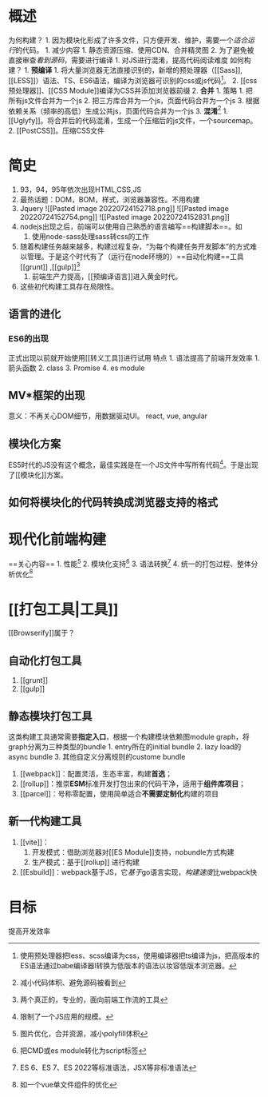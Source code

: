 # 概述

为何构建？
	1. 因为模块化形成了许多文件，只方便开发、维护，需要一个*适合运行*的代码。
		1. 减少内容
			1. 静态资源压缩、使用CDN、合并精灵图
	2. 为了避免被直接审查*看到源码*，需要进行编译
		1. 对JS进行混淆，提高代码阅读难度
如何构建？
	1. **预编译**
		1. 将大量浏览器无法直接识别的，新增的预处理器（[[Sass]], [[LESS]]）语法、TS、ES6语法，编译为浏览器可识别的css或js代码[^9]。
		2. [[css预处理器]]、[[CSS Module]]编译为CSS并添加浏览器前缀
	2. **合并**
		1. 策略
			1. 把所有js文件合并为一个js
			2. 把三方库合并为一个js，页面代码合并为一个js
			3. 根据依赖关系（频率的高低）生成公共js，页面代码合并为一个js
	3. **混淆**[^10] 
		1. [[Uglyfy]]。将合并后的代码混淆，生成一个压缩后的js文件，一个sourcemap。
		2. [[PostCSS]]。压缩CSS文件
# 简史
1. 93，94，95年依次出现HTML,CSS,JS
2. 最热话题：DOM，BOM，样式，浏览器兼容性。不用构建
3. Jquery
![[Pasted image 20220724152718.png]]
![[Pasted image 20220724152754.png]]
![[Pasted image 20220724152831.png]]
4. nodejs出现之后，前端可以使用自己熟悉的语言编写==构建脚本==。如
	1. 使用node-sass处理sass转css的工作
5. 随着构建任务越来越多，构建过程复杂，“为每个构建任务开发脚本”的方式难以管理。于是这个时代有了（运行在node环境的）==自动化构建==工具[[grunt]] ,[[gulp]][^1]
	1. 前端生产力提高，[[预编译语言]]进入黄金时代。
6. 这些初代构建工具存在局限性。
## 语言的进化
### ES6的出现
正式出现以前就开始使用[[转义工具]]进行试用
特点
	1. 语法提高了前端开发效率
		1. 箭头函数
		2. class
		3. Promise
		4. es module
## MV\*框架的出现
意义：不再关心DOM细节，用数据驱动UI。
react, vue, angular
## 模块化方案
ES5时代的JS没有这个概念，最佳实践是在一个JS文件中写所有代码[^2]。于是出现了[[模块化]]方案。
## 如何将模块化的代码转换成浏览器支持的格式
# 现代化前端构建
==关心内容== 
	1. 性能[^3]
	2. 模块化支持[^4]
	3. 语法转换[^5]
	4. 统一的打包过程、整体分析优化[^6]
# [[打包工具|工具]] 
[[Browserify]]属于？
## 自动化打包工具
1. [[grunt]] 
2. [[gulp]] 
## 静态模块打包工具
这类构建工具通常需要**指定入口**，根据一个构建模块依赖图module graph，将graph分离为三种类型的bundle
	1. entry所在的initial bundle
	2. lazy load的async bundle
	3. 其他自定义分离规则的custome bundle 
1. [[webpack]]：配置灵活，生态丰富，构建**首选**；
2. [[rollup]]：推崇**ESM**标准开发打包出来的代码干净，适用于**组件库项目**；
3. [[parcel]]：号称零配置，使用简单适合**不需要定制化**构建的项目
## 新一代构建工具
1. [[vite]]：
	1. 开发模式：借助浏览器对[[ES Module]]支持，nobundle方式构建
	2. 生产模式：基于[[rollup]] 进行构建
2. [[Esbuild]]：webpack基于JS，它*基于*go语言实现，*构建速度*比webpack快
# 目标
提高开发效率


[^1]: 两个真正的，专业的，面向前端工作流的工具
[^2]: 限制了一个JS应用的规模。
[^3]: 图片优化，合并资源，减小polyfill体积
[^4]: 把CMD或es module转化为script标签
[^5]: ES 6、ES 7、ES 2022等标准语法，JSX等非标准语法
[^6]: 如一个vue单文件组件的优化
[^7]: 语法：语言级别的，最基础的概念，无法用其他概念实现。
[^8]: feature: 一般指对象，方法，可以通过语法实现。
[^9]: 使用预处理器把less、scss编译为css，使用编译器把ts编译为js，把高版本的ES语法通过babe编译器l转换为低版本的语法以妆容低版本浏览器。
[^10]: 减小代码体积、避免源码被看到